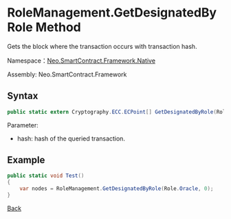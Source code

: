 # RoleManagement.GetDesignatedByRole Method

Gets the block where the transaction occurs with transaction hash.

Namespace：[Neo.SmartContract.Framework.Native](../Neo.SmartContract.Framework.Native.md)

Assembly: Neo.SmartContract.Framework

## Syntax

```c#
public static extern Cryptography.ECC.ECPoint[] GetDesignatedByRole(Role role, uint index);
```

Parameter:

- hash: hash of the queried transaction.

## Example

```c#
public static void Test()
{
    var nodes = RoleManagement.GetDesignatedByRole(Role.Oracle, 0);
}
```
[Back](../RoleManagement.md)


